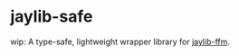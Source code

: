 # jaylib-safe
wip: A type-safe, lightweight wrapper library for [jaylib-ffm](https://github.com/electronstudio/jaylib-ffm).
